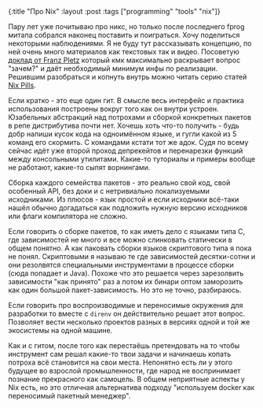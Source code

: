 {:title "Про Nix"
 :layout :post
 :tags  ["programming" "tools" "nix"]}

Пару лет уже почитываю про никс, но только после последнего fprog митапа собрался наконец поставить и поиграться. Хочу поделиться некоторыми наблюдениями. Я не буду тут рассказывать концепцию, по ней очень много материалов как текстовых так и видео. Посоветую [доклад от Franz Pletz](https://www.youtube.com/watch?v=b1UoMevTgBw) который кмк максимально раскрывает вопрос "зачем?" и даёт необходимый минимум инфы по реализации. Решившим разобраться и копнуть внутрь можно читать серию статей [Nix Pills](https://nixos.org/guides/nix-pills).

Если кратко - это еще один гит. В смысле весь интерфейс и практика использования построены вокруг того как он внутри устроен. Юзабельных абстракций над потрохами и сборкой конкретных пакетов в репе дистрибутива почти нет. Хочешь хоть что-то получить - будь добр напиши кусок кода на одноимённом языке, и гугли какой из 5 команд его скормить. С командами кстати тот же адок. Судя по всему сейчас идёт уже второй проход депрекейтов и перенарезки функций между консольными утилитами. Какие-то туториалы и примеры вообще не работают, какие-то сыпят ворнингами.

Сборка каждого семейства пакетов - это реально свой код, свой особенный API, без доки и с нетривиально локализуемыми исходниками. Из плюсов - язык простой и если исходники всё-таки нашёл обычно догадаться как подложить нужную версию исходников или флаги компилятора не сложно.

Если говорить о сборке пакетов, то как иметь дело с языками типа C, где зависимостей не много и все можно слинковать статически в общем понятно. А как паковать сборки языков скриптового типа я пока не понял. Скриптовыми я называю те где зависимостей десятки-сотни и они резолвятся специальными инструментами в процессе сборки (сюда попадает и Java). Похоже что это решается через зарезолвить зависимости "как принято" раз а потом их бинари оптом заморозить как один большой пакет-зависимость. Но это не точно, разбираюсь.

Если говорить про воспроизводимые и переносимые окружения для разработки то вместе с `direnv` он действительно решает этот вопрос. Позволяет вести несколько проектов разных в версиях одной и той же экосистемы на одной машине.

Как и с гитом, после того как перестаёшь претендовать на то чтобы инструмент сам решал какие-то твои задачи и начинаешь копать потроха всё становится на свои места. Непонятно есть ли у этого будущее во взрослой промышленности, где народ не воспринимает познание прекрасного как самоцель. В общем неприятные аспекты у Nix есть, но это отличная альтернатива подходу "используем docker как переносимый пакетный менеджер".
